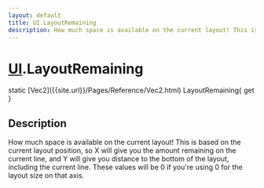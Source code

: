 ```yaml
---
layout: default
title: UI.LayoutRemaining
description: How much space is available on the current layout! This is based on the current layout position, so X will give you the amount remaining on the current line, and Y will give you distance to the bottom of the layout, including the current line. These values will be 0 if you're using 0 for the layout size on that axis.
---
```

# [UI]({{site.url}}/Pages/Reference/UI.html).LayoutRemaining

<div class='signature' markdown='1'>
static [Vec2]({{site.url}}/Pages/Reference/Vec2.html) LayoutRemaining{ get }
</div>

## Description
How much space is available on the current layout! This is
based on the current layout position, so X will give you the amount
remaining on the current line, and Y will give you distance to the
bottom of the layout, including the current line. These values will
be 0 if you're using 0 for the layout size on that axis.

